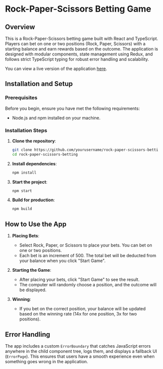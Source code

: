 # Rock-Paper-Scissors Betting Game

## Overview

This is a Rock-Paper-Scissors betting game built with React and TypeScript. Players can bet on one or two positions (Rock, Paper, Scissors) with a starting balance and earn rewards based on the outcome. The application is designed with modular components, state management using Redux, and follows strict TypeScript typing for robust error handling and scalability.

You can view a live version of the application [here](https://rock-paper-scissors-six-zeta.vercel.app/).

## Installation and Setup

### Prerequisites

Before you begin, ensure you have met the following requirements:

- Node.js and npm installed on your machine.

### Installation Steps

1. **Clone the repository**:
   ```bash
   git clone https://github.com/yourusername/rock-paper-scissors-betting.git
   cd rock-paper-scissors-betting
   ```
2. **Install dependencies**:
    ```bash
    npm install
    ```
3. **Start the project**:
    ```bash
    npm start
    ```
4. **Build for production**:
    ```bash
    npm build
    ```

## How to Use the App

1. **Placing Bets**: 
   - Select Rock, Paper, or Scissors to place your bets. You can bet on one or two positions.
   - Each bet is an increment of 500. The total bet will be deducted from your balance when you click "Start Game".

2. **Starting the Game**:
   - After placing your bets, click "Start Game" to see the result.
   - The computer will randomly choose a position, and the outcome will be displayed.

3. **Winning**:
   - If you bet on the correct position, your balance will be updated based on the winning rate (14x for one position, 3x for two positions).

## Error Handling

The app includes a custom `ErrorBoundary` that catches JavaScript errors anywhere in the child component tree, logs them, and displays a fallback UI (`ErrorPage`). This ensures that users have a smooth experience even when something goes wrong in the application.


